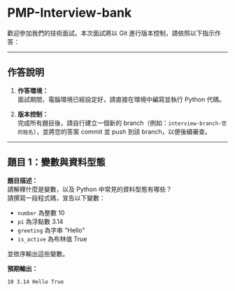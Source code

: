 # PMP-Interview-bank

歡迎參加我們的技術面試。本次面試將以 Git 進行版本控制，請依照以下指示作答：

---

## 作答說明

1. **作答環境：**  
   面試期間，電腦環境已經設定好，請直接在環境中編寫並執行 Python 代碼。

2. **版本控制：**  
   完成所有題目後，請自行建立一個新的 branch（例如：`interview-branch-您的姓名`），並將您的答案 commit 並 push 到該 branch，以便後續審查。

---

## 題目 1：變數與資料型態

**題目描述：**  
請解釋什麼是變數，以及 Python 中常見的資料型態有哪些？  
請撰寫一段程式碼，宣告以下變數：  
- `number` 為整數 10  
- `pi` 為浮點數 3.14  
- `greeting` 為字串 "Hello"  
- `is_active` 為布林值 True  

並依序輸出這些變數。

**預期輸出：**  
```terminal
10 3.14 Hello True

